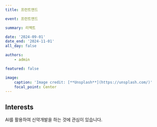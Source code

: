 ```yaml
---
title: 프런트엔드

event: 프런트엔드

summary: 리액트

date: '2024-09-01'
date_end: '2024-11-01'
all_day: false

authors:
    - admin

featured: false

image:
    caption: 'Image credit: [**Unsplash**](https://unsplash.com/)'
    focal_point: Center
---
```


## Interests
AI를 활용하여 신약개발을 하는 것에 관심이 있습니다.


